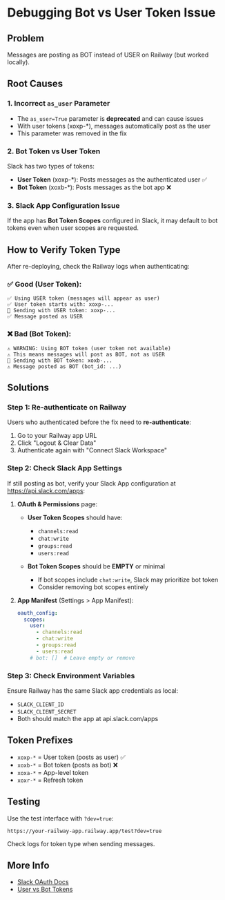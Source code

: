 # Debugging Bot vs User Token Issue

## Problem
Messages are posting as BOT instead of USER on Railway (but worked locally).

## Root Causes

### 1. **Incorrect `as_user` Parameter**
- The `as_user=True` parameter is **deprecated** and can cause issues
- With user tokens (xoxp-*), messages automatically post as the user
- This parameter was removed in the fix

### 2. **Bot Token vs User Token**
Slack has two types of tokens:
- **User Token** (xoxp-*): Posts messages as the authenticated user ✅
- **Bot Token** (xoxb-*): Posts messages as the bot app ❌

### 3. **Slack App Configuration Issue**
If the app has **Bot Token Scopes** configured in Slack, it may default to bot tokens even when user scopes are requested.

## How to Verify Token Type

After re-deploying, check the Railway logs when authenticating:

### ✅ Good (User Token):
```
✅ Using USER token (messages will appear as user)
✅ User token starts with: xoxp-...
🔑 Sending with USER token: xoxp-...
✅ Message posted as USER
```

### ❌ Bad (Bot Token):
```
⚠️ WARNING: Using BOT token (user token not available)
⚠️ This means messages will post as BOT, not as USER
🔑 Sending with BOT token: xoxb-...
⚠️ Message posted as BOT (bot_id: ...)
```

## Solutions

### Step 1: Re-authenticate on Railway
Users who authenticated before the fix need to **re-authenticate**:
1. Go to your Railway app URL
2. Click "Logout & Clear Data"
3. Authenticate again with "Connect Slack Workspace"

### Step 2: Check Slack App Settings
If still posting as bot, verify your Slack App configuration at https://api.slack.com/apps:

1. **OAuth & Permissions** page:
   - **User Token Scopes** should have:
     - `channels:read`
     - `chat:write`
     - `groups:read`
     - `users:read`
   
   - **Bot Token Scopes** should be **EMPTY** or minimal
     - If bot scopes include `chat:write`, Slack may prioritize bot token
     - Consider removing bot scopes entirely

2. **App Manifest** (Settings > App Manifest):
   ```yaml
   oauth_config:
     scopes:
       user:
         - channels:read
         - chat:write
         - groups:read
         - users:read
       # bot: []  # Leave empty or remove
   ```

### Step 3: Check Environment Variables
Ensure Railway has the same Slack app credentials as local:
- `SLACK_CLIENT_ID`
- `SLACK_CLIENT_SECRET`
- Both should match the app at api.slack.com/apps

## Token Prefixes
- `xoxp-*` = User token (posts as user) ✅
- `xoxb-*` = Bot token (posts as bot) ❌
- `xoxa-*` = App-level token
- `xoxr-*` = Refresh token

## Testing
Use the test interface with `?dev=true`:
```
https://your-railway-app.railway.app/test?dev=true
```

Check logs for token type when sending messages.

## More Info
- [Slack OAuth Docs](https://api.slack.com/authentication/oauth-v2)
- [User vs Bot Tokens](https://api.slack.com/authentication/token-types)

